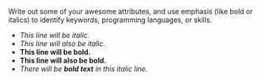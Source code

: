 Write out some of your awesome attributes, and use emphasis (like bold or italics) to identify keywords, programming languages, or skills. 
- *This line will be italic.*
- _This line will also be italic._
- **This line will be bold.**
- __This line will also be bold.__
- *There will be __bold text__ in this italic line.*
